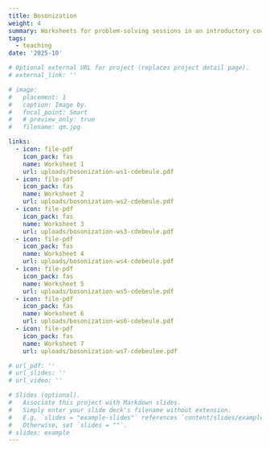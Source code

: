 ```yaml
---
title: Bosonization
weight: 4
summary: Worksheets for problem-solving sessions in an introductory course on bosonization.
tags:
  - teaching
date: '2025-10'

# Optional external URL for project (replaces project detail page).
# external_link: ''

# image:
#   placement: 1
#   caption: Image by.
#   focal_point: Smart
#   # preview_only: true
#   filename: qm.jpg

links:
  - icon: file-pdf
    icon_pack: fas
    name: Worksheet 1
    url: uploads/bosonization-ws1-cdebeule.pdf
  - icon: file-pdf
    icon_pack: fas
    name: Worksheet 2
    url: uploads/bosonization-ws2-cdebeule.pdf
  - icon: file-pdf
    icon_pack: fas
    name: Worksheet 3
    url: uploads/bosonization-ws3-cdebeule.pdf
  - icon: file-pdf
    icon_pack: fas
    name: Worksheet 4
    url: uploads/bosonization-ws4-cdebeule.pdf
  - icon: file-pdf
    icon_pack: fas
    name: Worksheet 5
    url: uploads/bosonization-ws5-cdebeule.pdf
  - icon: file-pdf
    icon_pack: fas
    name: Worksheet 6
    url: uploads/bosonization-ws6-cdebeule.pdf
  - icon: file-pdf
    icon_pack: fas
    name: Worksheet 7
    url: uploads/bosonization-ws7-cdebeulee.pdf

# url_pdf: ''
# url_slides: ''
# url_video: ''

# Slides (optional).
#   Associate this project with Markdown slides.
#   Simply enter your slide deck's filename without extension.
#   E.g. `slides = "example-slides"` references `content/slides/example-slides.md`.
#   Otherwise, set `slides = ""`.
# slides: example
---
```

